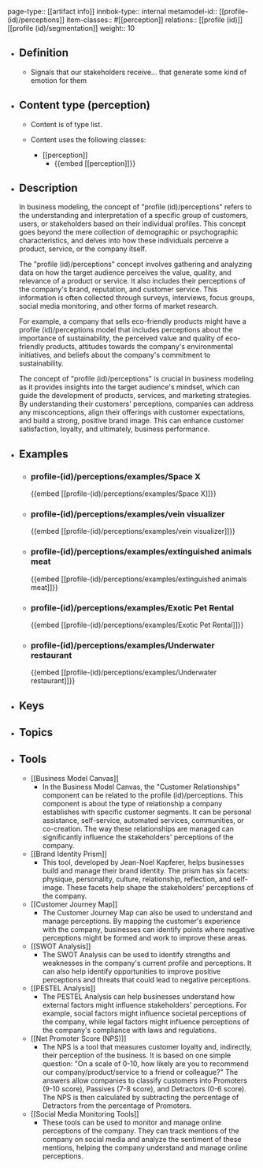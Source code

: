 page-type:: [[artifact info]]
innbok-type:: internal
metamodel-id:: [[profile-(id)/perceptions]]
item-classes:: #[[perception]]
relations:: [[profile (id)]] [[profile (id)/segmentation]]
weight:: 10

- ## Definition
  - Signals that our stakeholders receive... that generate some kind of emotion for them
- ## Content type (perception)
  - Content is of type list.
  
  - Content uses the following classes:
    - [[perception]]
      - {{embed [[perception]]}}
  
- ## Description
  In business modeling, the concept of "profile (id)/perceptions" refers to the understanding and interpretation of a specific group of customers, users, or stakeholders based on their individual profiles. This concept goes beyond the mere collection of demographic or psychographic characteristics, and delves into how these individuals perceive a product, service, or the company itself.
  
  The "profile (id)/perceptions" concept involves gathering and analyzing data on how the target audience perceives the value, quality, and relevance of a product or service. It also includes their perceptions of the company's brand, reputation, and customer service. This information is often collected through surveys, interviews, focus groups, social media monitoring, and other forms of market research.
  
  For example, a company that sells eco-friendly products might have a profile (id)/perceptions model that includes perceptions about the importance of sustainability, the perceived value and quality of eco-friendly products, attitudes towards the company's environmental initiatives, and beliefs about the company's commitment to sustainability.
  
  The concept of "profile (id)/perceptions" is crucial in business modeling as it provides insights into the target audience's mindset, which can guide the development of products, services, and marketing strategies. By understanding their customers' perceptions, companies can address any misconceptions, align their offerings with customer expectations, and build a strong, positive brand image. This can enhance customer satisfaction, loyalty, and ultimately, business performance.
- ## Examples
  - ### profile-(id)/perceptions/examples/Space X
    {{embed [[profile-(id)/perceptions/examples/Space X]]}}
  - ### profile-(id)/perceptions/examples/vein visualizer
    {{embed [[profile-(id)/perceptions/examples/vein visualizer]]}}
  - ### profile-(id)/perceptions/examples/extinguished animals meat
    {{embed [[profile-(id)/perceptions/examples/extinguished animals meat]]}}
  - ### profile-(id)/perceptions/examples/Exotic Pet Rental
    {{embed [[profile-(id)/perceptions/examples/Exotic Pet Rental]]}}
  - ### profile-(id)/perceptions/examples/Underwater restaurant
    {{embed [[profile-(id)/perceptions/examples/Underwater restaurant]]}}
  
- ## Keys
  
- ## Topics
  
- ## Tools
  - [[Business Model Canvas]]
    - In the Business Model Canvas, the "Customer Relationships" component can be related to the profile (id)/perceptions. This component is about the type of relationship a company establishes with specific customer segments. It can be personal assistance, self-service, automated services, communities, or co-creation. The way these relationships are managed can significantly influence the stakeholders' perceptions of the company.
  - [[Brand Identity Prism]]
    - This tool, developed by Jean-Noel Kapferer, helps businesses build and manage their brand identity. The prism has six facets: physique, personality, culture, relationship, reflection, and self-image. These facets help shape the stakeholders' perceptions of the company.
  - [[Customer Journey Map]]
    - The Customer Journey Map can also be used to understand and manage perceptions. By mapping the customer's experience with the company, businesses can identify points where negative perceptions might be formed and work to improve these areas.
  - [[SWOT Analysis]]
    - The SWOT Analysis can be used to identify strengths and weaknesses in the company's current profile and perceptions. It can also help identify opportunities to improve positive perceptions and threats that could lead to negative perceptions.
  - [[PESTEL Analysis]]
    - The PESTEL Analysis can help businesses understand how external factors might influence stakeholders' perceptions. For example, social factors might influence societal perceptions of the company, while legal factors might influence perceptions of the company's compliance with laws and regulations.
  - [[Net Promoter Score (NPS)]]
    - The NPS is a tool that measures customer loyalty and, indirectly, their perception of the business. It is based on one simple question: "On a scale of 0-10, how likely are you to recommend our company/product/service to a friend or colleague?" The answers allow companies to classify customers into Promoters (9-10 score), Passives (7-8 score), and Detractors (0-6 score). The NPS is then calculated by subtracting the percentage of Detractors from the percentage of Promoters.
  - [[Social Media Monitoring Tools]]
    - These tools can be used to monitor and manage online perceptions of the company. They can track mentions of the company on social media and analyze the sentiment of these mentions, helping the company understand and manage online perceptions.

